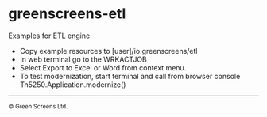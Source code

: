 # greenscreens-etl

Examples for ETL engine

- Copy example resources to [user]/io.greenscreens/etl
- In web terminal go to the WRKACTJOB
- Select Export to Excel or Word from context menu.
- To test modernization, start terminal and call from browser console Tn5250.Application.modernize()


<hr>
<small>&copy; Green Screens Ltd.</small>